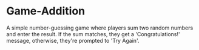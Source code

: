 # Game-Addition
A simple number-guessing game where players sum two random numbers and enter the result. If the sum matches, they get a 'Congratulations!' message, otherwise, they're prompted to 'Try Again'.
